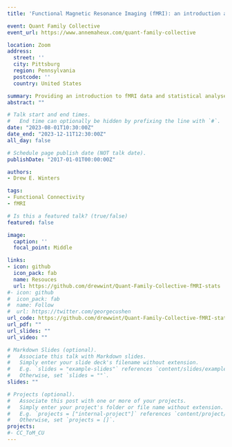 ```yaml
---
title: 'Functional Magnetic Resonance Imaging (fMRI): an introduction and statistical approaches'

event: Quant Family Collective 
event_url: https://www.annemaheux.com/quant-family-collective

location: Zoom
address:
  street: ''
  city: Pittsburg
  region: Pennsylvania 
  postcode: ''
  country: United States

summary: Providing an introduction to fMRI data and statistical analyses with fMRI data. 
abstract: ""

# Talk start and end times.
#   End time can optionally be hidden by prefixing the line with `#`.
date: "2023-08-01T10:30:00Z"
date_end: "2023-12-11T12:30:00Z"
all_day: false

# Schedule page publish date (NOT talk date).
publishDate: "2017-01-01T00:00:00Z"

authors: 
- Drew E. Winters

tags: 
- Functional Connectivity
- fMRI

# Is this a featured talk? (true/false)
featured: false

image:
  caption: ''
  focal_point: Middle

links:
- icon: github
  icon_pack: fab
  name: Resouces
  url: https://github.com/drewwint/Quant-Family-Collective-fMRI-stats
#- icon: github
#  icon_pack: fab
#  name: Follow
#  url: https://twitter.com/georgecushen
url_code: https://github.com/drewwint/Quant-Family-Collective-fMRI-stats
url_pdf: ""
url_slides: ""
url_video: ""

# Markdown Slides (optional).
#   Associate this talk with Markdown slides.
#   Simply enter your slide deck's filename without extension.
#   E.g. `slides = "example-slides"` references `content/slides/example-slides.md`.
#   Otherwise, set `slides = ""`.
slides: ""

# Projects (optional).
#   Associate this post with one or more of your projects.
#   Simply enter your project's folder or file name without extension.
#   E.g. `projects = ["internal-project"]` references `content/project/deep-learning/index.md`.
#   Otherwise, set `projects = []`.
projects:
#- CC_ToM_CU
---
```

